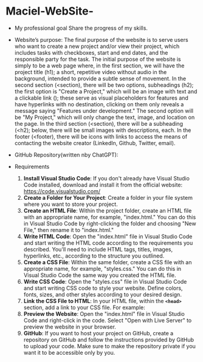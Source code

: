 # Maciel-WebSite-
- My professional goal
    Share the progress of my skills.
    
- Website’s purpose:
    The final purpose of the website is to serve users who want to create a new project and/or view their project, which includes tasks with checkboxes, start and end dates, and the responsible party for the task.
    The initial purpose of the website is simply to be a web page where, in the first section, we will have the project title (h1); a short, repetitive video without audio in the background, intended to provide a subtle sense of movement. In the second section (<section), there will be two options, subheadings (h2); the first option is "Create a Project," which will be an image with text and a clickable link (<a>); these serve as visual placeholders for features and have hyperlinks with no destination, clicking on them only reveals a message saying "Features under development." The second option will be "My Project," which will only change the text, image, and location on the page. In the third section (<section), there will be a subheading (<h2); below, there will be small images with descriptions, each. In the footer (<footer), there will be icons with links to access the means of contacting the website creator (LinkedIn, Github, Twitter, email).
    
- GitHub
    Repository(written nby ChatGPT): 
- Requirements
    1. **Install Visual Studio Code**: If you don't already have Visual Studio Code installed, download and install it from the official website: https://code.visualstudio.com/
    2. **Create a Folder for Your Project**: Create a folder in your file system where you want to store your project.
    3. **Create an HTML File**: Within the project folder, create an HTML file with an appropriate name, for example, "index.html." You can do this in Visual Studio Code by right-clicking the folder and choosing "New File," then rename it to "index.html."
    4. **Write HTML Code**: Open the "index.html" file in Visual Studio Code and start writing the HTML code according to the requirements you described. You'll need to include HTML tags, titles, images, hyperlinks, etc., according to the structure you outlined.
    5. **Create a CSS File**: Within the same folder, create a CSS file with an appropriate name, for example, "styles.css." You can do this in Visual Studio Code the same way you created the HTML file.
    6. **Write CSS Code**: Open the "styles.css" file in Visual Studio Code and start writing CSS code to style your website. Define colors, fonts, sizes, and other styles according to your desired design.
    7. **Link the CSS File to HTML**: In your HTML file, within the **`<head>`** section, add a link to your CSS file. For example:
    8. **Preview the Website**: Open the "index.html" file in Visual Studio Code and right-click in the code. Select "Open with Live Server" to preview the website in your browser.
    9. **GitHub**: If you want to host your project on GitHub, create a repository on GitHub and follow the instructions provided by GitHub to upload your code. Make sure to make the repository private if you want it to be accessible only by you.
